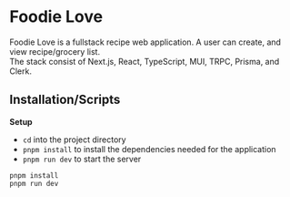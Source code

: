 # Foodie Love

Foodie Love is a fullstack recipe web application. A user can create, and view recipe/grocery list.  
The stack consist of Next.js, React, TypeScript, MUI, TRPC, Prisma, and Clerk.

## Installation/Scripts

**Setup**

- `cd` into the project directory
- `pnpm install` to install the dependencies needed for the application
- `pnpm run dev` to start the server

```console
pnpm install
pnpm run dev
```

